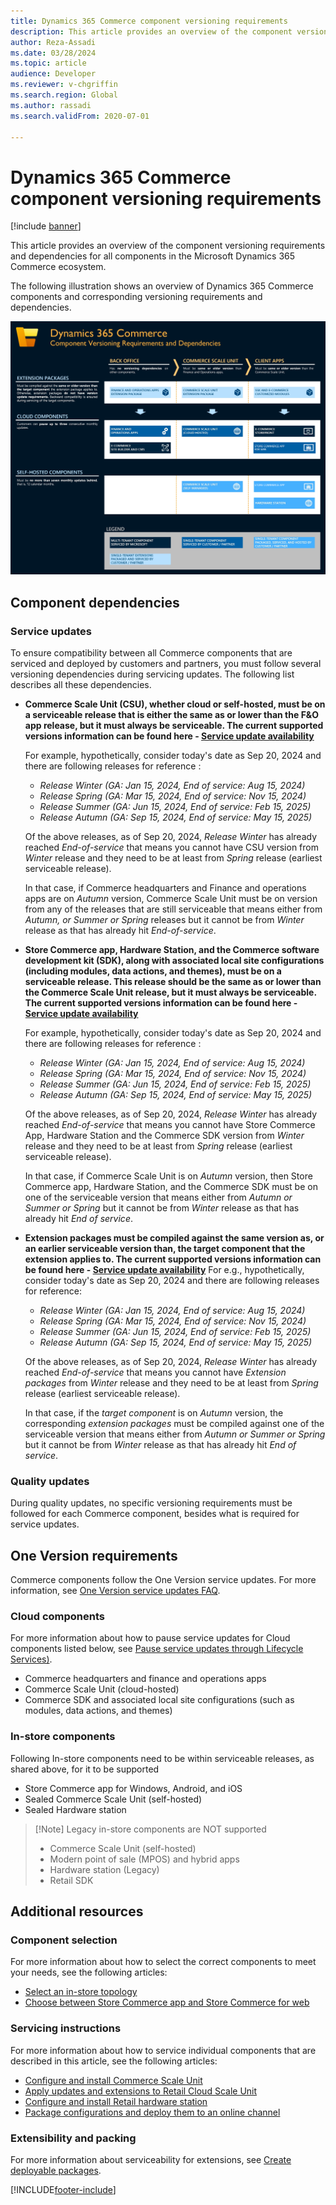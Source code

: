 ```yaml
---
title: Dynamics 365 Commerce component versioning requirements
description: This article provides an overview of the component versioning requirements and dependencies for all components in the Microsoft Dynamics 365 Commerce ecosystem.
author: Reza-Assadi
ms.date: 03/28/2024
ms.topic: article 
audience: Developer
ms.reviewer: v-chgriffin
ms.search.region: Global
ms.author: rassadi
ms.search.validFrom: 2020-07-01

---
```


# Dynamics 365 Commerce component versioning requirements

[!include [banner](../includes/banner.md)]

This article provides an overview of the component versioning requirements and dependencies for all components in the Microsoft Dynamics 365 Commerce ecosystem.

The following illustration shows an overview of Dynamics 365 Commerce components and corresponding versioning requirements and dependencies.

![Dynamics 365 Commerce Component versioning requirements and dependencies.](./media/CommerceComponentVersioning_Sep_2024.png)</a>

## Component dependencies

### Service updates

To ensure compatibility between all Commerce components that are serviced and deployed by customers and partners, you must follow several versioning dependencies during servicing updates. The following list describes all these dependencies.

- **Commerce Scale Unit (CSU), whether cloud or self-hosted, must be on a serviceable release that is either the same as or lower than the F&O app release, but it must always be  serviceable. The current supported versions information can be found here - [Service update availability](https://learn.microsoft.com/en-us/dynamics365/fin-ops-core/dev-itpro/get-started/public-preview-releases)**

  For example, hypothetically, consider today's date as Sep 20, 2024 and there are following releases for reference :
    - _Release Winter (GA: Jan 15, 2024, End of service: Aug 15, 2024)_
    - _Release Spring (GA: Mar 15, 2024, End of service: Nov 15, 2024)_
    - _Release Summer (GA: Jun 15, 2024, End of service: Feb 15, 2025)_
    - _Release Autumn (GA: Sep 15, 2024, End of service: May 15, 2025)_

  Of the above releases, as of Sep 20, 2024, _Release Winter_ has already reached _End-of-service_ that means you cannot have CSU version from _Winter_ release and they need to be at least from _Spring_ release (earliest serviceable release). 

  In that case, if Commerce headquarters and Finance and operations apps are on _Autumn_ version, Commerce Scale Unit must be on version from any of the releases that are still serviceable that means either from _Autumn, or Summer or Spring_ releases  but it cannot be from _Winter_ release as that has already hit _End-of-service_. 

- **Store Commerce app, Hardware Station, and the Commerce software development kit (SDK), along with associated local site configurations (including modules, data actions, and themes), must be on a serviceable release. This release should be the same as or lower than the Commerce Scale Unit release, but it must always be serviceable. The current supported versions information can be found here - [Service update availability](https://learn.microsoft.com/en-us/dynamics365/fin-ops-core/dev-itpro/get-started/public-preview-releases)**

  For example, hypothetically, consider today's date as Sep 20, 2024 and there are following releases for reference :
    - _Release Winter (GA: Jan 15, 2024, End of service: Aug 15, 2024)_
    - _Release Spring (GA: Mar 15, 2024, End of service: Nov 15, 2024)_
    - _Release Summer (GA: Jun 15, 2024, End of service: Feb 15, 2025)_
    - _Release Autumn (GA: Sep 15, 2024, End of service: May 15, 2025)_

  Of the above releases, as of Sep 20, 2024, _Release Winter_ has already reached _End-of-service_ that means you cannot have Store Commerce App, Hardware Station and the Commerce SDK version from _Winter_ release and they need to be at least from _Spring_ release (earliest serviceable release).

  In that case, if Commerce Scale Unit is on _Autumn_ version, then Store Commerce app, Hardware Station, and the Commerce SDK must be on one of the serviceable version that means either from _Autumn or Summer or Spring_ but it cannot be from _Winter_ release  as that has already hit _End of service_.

- **Extension packages must be compiled against the same version as, or an earlier serviceable version than, the target component that the extension applies to. The current supported versions information can be found here - [Service update availability](https://learn.microsoft.com/en-us/dynamics365/fin-ops-core/dev-itpro/get-started/public-preview-releases)**
  For e.g., hypothetically, consider today's date as Sep 20, 2024 and there are following releases for reference:
     - _Release Winter (GA: Jan 15, 2024, End of service: Aug 15, 2024)_
     - _Release Spring (GA: Mar 15, 2024, End of service: Nov 15, 2024)_
     - _Release Summer (GA: Jun 15, 2024, End of service: Feb 15, 2025)_
     - _Release Autumn (GA: Sep 15, 2024, End of service: May 15, 2025)_

  Of the above releases, as of Sep 20, 2024, _Release Winter_ has already reached _End-of-service_ that means you cannot have _Extension packages_ from _Winter_ release and they need to be at least from _Spring_ release (earliest serviceable release). 

  In that case, if the _target component_ is on _Autumn_ version, the corresponding _extension packages_ must be compiled against one of the serviceable version that means either from _Autumn or Summer or Spring_ but it cannot be from _Winter_ release  as that has already hit _End of service_.

### Quality updates

During quality updates, no specific versioning requirements must be followed for each Commerce component, besides what is required for service updates.

## One Version requirements

Commerce components follow the One Version service updates. For more information, see [One Version service updates FAQ](../../fin-ops-core/dev-itpro/get-started/one-version.md).

### Cloud components

For more information about how to pause service updates for Cloud components listed below, see [Pause service updates through Lifecycle Services)](../../dev-itpro/lifecycle-services/pause-service-updates.md).

- Commerce headquarters and finance and operations apps
- Commerce Scale Unit (cloud-hosted)
- Commerce SDK and associated local site configurations (such as modules, data actions, and themes)

### In-store components

Following In-store components need to be within serviceable releases, as shared above, for it to be supported 

- Store Commerce app for Windows, Android, and iOS
- Sealed Commerce Scale Unit (self-hosted)
- Sealed Hardware station

> [!Note] Legacy in-store components are NOT supported
> - Commerce Scale Unit (self-hosted)
> - Modern point of sale (MPOS) and hybrid apps
> - Hardware station (Legacy)
> - Retail SDK

## Additional resources

### Component selection

For more information about how to select the correct components to meet your needs, see the following articles:

- [Select an in-store topology](retail-in-store-topology.md)
- [Choose between Store Commerce app and Store Commerce for web](MPOS-or-CPOS.md)

### Servicing instructions

For more information about how to service individual components that are described in this article, see the following articles:

- [Configure and install Commerce Scale Unit](retail-store-scale-unit-configuration-installation.md)
- [Apply updates and extensions to Retail Cloud Scale Unit](../../fin-ops-core/dev-itpro/deployment/update-retail-channel.md)
- [Configure and install Retail hardware station](retail-hardware-station-configuration-installation.md)
- [Package configurations and deploy them to an online channel](../e-commerce-extensibility/package-deploy.md)
<!-- [Configure, install, and activate the Store Commerce app](retail-modern-pos-device-activation.md)-->

### Extensibility and packing

For more information about serviceability for extensions, see [Create deployable packages](retail-sdk/retail-sdk-packaging.md).


[!INCLUDE[footer-include](../../includes/footer-banner.md)]

